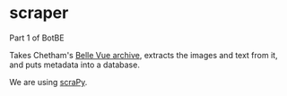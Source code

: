 # scraper
Part 1 of BotBE

Takes Chetham's [Belle Vue archive](http://www.chethams.org.uk/bellevue/), extracts the images and text from it, and puts metadata into a database.

We are using [scraPy](https://docs.scrapy.org/en/latest/intro/tutorial.html). 
